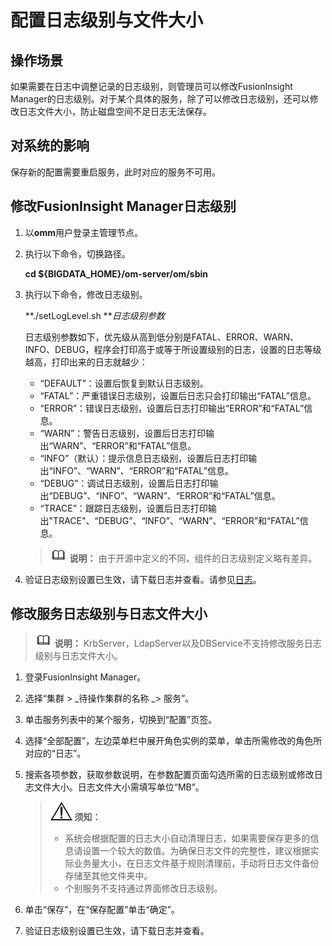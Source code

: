 # 配置日志级别与文件大小<a name="admin_guide_000195"></a>

## 操作场景<a name="zh-cn_topic_0263899278_section21092604"></a>

如果需要在日志中调整记录的日志级别，则管理员可以修改FusionInsight Manager的日志级别。对于某个具体的服务，除了可以修改日志级别，还可以修改日志文件大小，防止磁盘空间不足日志无法保存。

## 对系统的影响<a name="zh-cn_topic_0263899278_section55615708"></a>

保存新的配置需要重启服务，此时对应的服务不可用。

## 修改FusionInsight Manager日志级别<a name="zh-cn_topic_0263899278_section155193013273"></a>

1.  以**omm**用户登录主管理节点。
2.  执行以下命令，切换路径。

    **cd $\{BIGDATA\_HOME\}/om-server/om/sbin**

3.  执行以下命令，修改日志级别。

    **./setLogLevel.sh **_日志级别参数_

    日志级别参数如下，优先级从高到低分别是FATAL、ERROR、WARN、INFO、DEBUG，程序会打印高于或等于所设置级别的日志，设置的日志等级越高，打印出来的日志就越少：

    -   “DEFAULT”：设置后恢复到默认日志级别。
    -   “FATAL”：严重错误日志级别，设置后日志只会打印输出“FATAL”信息。
    -   “ERROR”：错误日志级别，设置后日志打印输出“ERROR”和“FATAL”信息。
    -   “WARN”：警告日志级别，设置后日志打印输出“WARN”、“ERROR”和“FATAL”信息。
    -   “INFO”（默认）：提示信息日志级别，设置后日志打印输出“INFO”、“WARN”、“ERROR”和“FATAL”信息。
    -   “DEBUG”：调试日志级别，设置后日志打印输出“DEBUG”、“INFO”、“WARN”、“ERROR”和“FATAL”信息。
    -   “TRACE”：跟踪日志级别，设置后日志打印输出"TRACE"、“DEBUG”、“INFO”、“WARN”、“ERROR”和“FATAL”信息。

    >![](public_sys-resources/icon-note.gif) **说明：** 
    >由于开源中定义的不同，组件的日志级别定义略有差异。

4.  验证日志级别设置已生效，请下载日志并查看。请参见[日志](日志.md#admin_guide_000073)。

## 修改服务日志级别与日志文件大小<a name="zh-cn_topic_0263899278_section231783810254"></a>

>![](public_sys-resources/icon-note.gif) **说明：** 
>KrbServer，LdapServer以及DBService不支持修改服务日志级别与日志文件大小。

1.  登录FusionInsight Manager。
2.  选择“集群 \>  _待操作集群的名称 _\> 服务”。
3.  单击服务列表中的某个服务，切换到“配置”页签。
4.  选择“全部配置”，左边菜单栏中展开角色实例的菜单，单击所需修改的角色所对应的“日志”。
5.  搜索各项参数，获取参数说明，在参数配置页面勾选所需的日志级别或修改日志文件大小。日志文件大小需填写单位“MB”。

    >![](public_sys-resources/icon-notice.gif) **须知：** 
    >-   系统会根据配置的日志大小自动清理日志，如果需要保存更多的信息请设置一个较大的数值。为确保日志文件的完整性，建议根据实际业务量大小，在日志文件基于规则清理前，手动将日志文件备份存储至其他文件夹中。
    >-   个别服务不支持通过界面修改日志级别。

6.  单击“保存”，在“保存配置”单击“确定”。
7.  验证日志级别设置已生效，请下载日志并查看。

